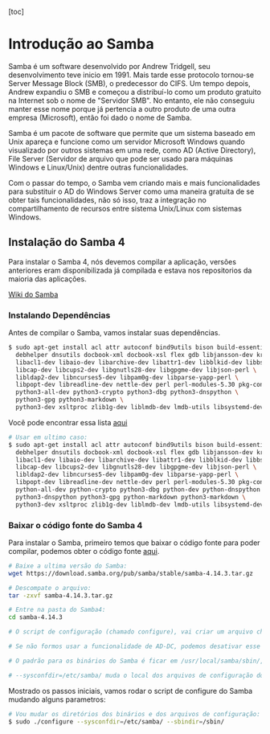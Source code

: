 [toc]



# Introdução ao Samba

Samba é um software desenvolvido por Andrew Tridgell, seu desenvolvimento teve inicio em 1991. Mais tarde esse protocolo tornou-se Server Message Block (SMB), o predecessor do CIFS. Um tempo depois, Andrew expandiu o SMB e começou a distribuí-lo como um produto gratuito na Internet sob o nome de "Servidor SMB". No entanto, ele não conseguiu manter esse nome porque já pertencia a outro produto de uma outra empresa (Microsoft), então foi dado o nome de Samba.

Samba é um pacote de software que permite que um sistema baseado em Unix apareça e funcione como um servidor Microsoft Windows quando visualizado por outros sistemas em uma rede, como AD (Active Directory), File Server (Servidor de arquivo que pode ser usado para máquinas Windows e Linux/Unix) dentre outras funcionalidades.

Com o passar do tempo, o Samba vem criando mais e mais funcionalidades para substituir o AD do Windows Server como uma maneira gratuita de se obter tais funcionalidades, não só isso, traz a integração no compartilhamento de recursos entre sistema Unix/Linux com sistemas Windows.



## Instalação do Samba 4

Para instalar o Samba 4, nós devemos compilar a aplicação, versões anteriores eram disponibilizada já compilada e estava nos repositorios da maioria das aplicações.

[Wiki do Samba](https://wiki.samba.org/index.php/Build_Samba_from_Source#Introduction)



### Instalando Dependências

Antes de compilar o Samba, vamos instalar suas dependências.

```bash
$ sudo apt-get install acl attr autoconf bind9utils bison build-essential \
  debhelper dnsutils docbook-xml docbook-xsl flex gdb libjansson-dev krb5-user \
  libacl1-dev libaio-dev libarchive-dev libattr1-dev libblkid-dev libbsd-dev \
  libcap-dev libcups2-dev libgnutls28-dev libgpgme-dev libjson-perl \
  libldap2-dev libncurses5-dev libpam0g-dev libparse-yapp-perl \
  libpopt-dev libreadline-dev nettle-dev perl perl-modules-5.30 pkg-config \
  python3-all-dev python3-crypto python3-dbg python3-dnspython \
  python3-gpg python3-markdown \
  python3-dev xsltproc zlib1g-dev liblmdb-dev lmdb-utils libsystemd-dev libdbus-1-dev -y
```

Você pode encontrar essa lista [aqui](https://wiki.samba.org/index.php/Package_Dependencies_Required_to_Build_Samba#Operating_System-independent_Overview)



```bash
# Usar em ultimo caso:
$ sudo apt-get install acl attr autoconf bind9utils bison build-essential \
  debhelper dnsutils docbook-xml docbook-xsl flex gdb libjansson-dev krb5-user \
  libacl1-dev libaio-dev libarchive-dev libattr1-dev libblkid-dev libbsd-dev \
  libcap-dev libcups2-dev libgnutls28-dev libgpgme-dev libjson-perl \
  libldap2-dev libncurses5-dev libpam0g-dev libparse-yapp-perl \
  libpopt-dev libreadline-dev nettle-dev perl perl-modules-5.30 pkg-config \
  python-all-dev python-crypto python3-dbg python-dev python-dnspython \
  python3-dnspython python3-gpg python-markdown python3-markdown \
  python3-dev xsltproc zlib1g-dev liblmdb-dev lmdb-utils libsystemd-dev libdbus-1-dev -y
```



### Baixar o código fonte do Samba 4

Para instalar o Samba, primeiro temos que baixar o código fonte para poder compilar, podemos obter o código fonte [aqui](https://download.samba.org/pub/samba/stable/).

```bash
# Baixe a ultima versão do Samba:
wget https://download.samba.org/pub/samba/stable/samba-4.14.3.tar.gz

# Descompate o arquivo:
tar -zxvf samba-4.14.3.tar.gz

# Entre na pasta do Samba4:
cd samba-4.14.3

# O script de configuração (chamado configure), vai criar um arquivo chamado Makefile que é usado pelo comando make.

# Se não formos usar a funcionalidade de AD-DC, podemos desativar esse recurso usando a opção '--without-ad-dc'.

# O padrão para os binários do Samba é ficar em /usr/local/samba/sbin/, mas podemos mudar isso, basta usar a opção "--sbindir=Novo Local"

# --sysconfdir=/etc/samba/ muda o local dos arquivos de configuração do Samba.
```



Mostrado os passos iniciais, vamos rodar o script de configure do Samba mudando alguns parametros:

```bash
# Vou mudar os diretórios dos binários e dos arquivos de configuração:
$ sudo ./configure --sysconfdir=/etc/samba/ --sbindir=/sbin/
```

